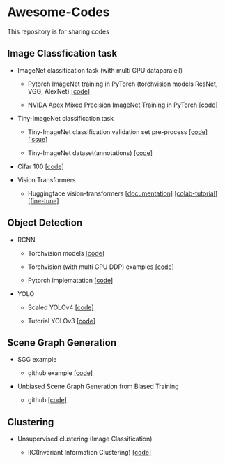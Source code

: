 # Awesome-Codes
This repository is for sharing codes

## Image Classfication task

- ImageNet classification task (with multi GPU dataparalell)
    
    - Pytorch ImageNet training in PyTorch (torchvision models ResNet, VGG, AlexNet) [[code]](https://github.com/pytorch/examples/blob/master/imagenet)
        
    - NVIDA Apex Mixed Precision ImageNet Training in PyTorch [[code]](https://github.com/pytorch/examples/tree/master/imagenet)
    
- Tiny-ImageNet classification task
    
    - Tiny-ImageNet classification validation set pre-process [[code]](https://github.com/tjmoon0104/pytorch-tiny-imagenet) [[issue]](https://stackoverflow.com/questions/68928265/problem-with-loading-tiny-imagenet-via-torch-dataloader)
    
    - Tiny-ImageNet dataset(annotations) [[code]](https://github.com/jcjohnson/tiny-imagenet)

- Cifar 100 [[code]](https://github.com/weiaicunzai/pytorch-cifar100)

- Vision Transformers

    - Huggingface vision-transformers [[documentation]](https://huggingface.co/transformers/v4.5.1/model_doc/vit.html) [[colab-tutorial]](https://colab.research.google.com/github/NielsRogge/Transformers-Tutorials/blob/master/VisionTransformer/Quick_demo_of_HuggingFace_version_of_Vision_Transformer_inference.ipynb) [[fine-tune]](https://huggingface.co/blog/fine-tune-vit)


## Object Detection

- RCNN

    - Torchvision models [[code]](https://github.com/pytorch/vision/tree/main/torchvision/models/detection)
 
    - Torchvision (with multi GPU DDP) examples [[code]](https://github.com/pytorch/vision/tree/main/references/detection)
    
    - Pytorch implematation [[code]](https://github.com/AlphaJia/pytorch-faster-rcnn)

- YOLO
    
    - Scaled YOLOv4 [[code]](https://github.com/WongKinYiu/ScaledYOLOv4)

    - Tutorial YOLOv3 [[code]](https://blog.paperspace.com/how-to-implement-a-yolo-object-detector-in-pytorch/)
    
## Scene Graph Generation

- SGG example

    - github example [[code]](https://github.com/bknyaz/sgg)

- Unbiased Scene Graph Generation from Biased Training

    - github [[code]](https://github.com/KaihuaTang/Scene-Graph-Benchmark.pytorch)
    
    
## Clustering

- Unsupervised clustering (Image Classification)

    - IIC(Invariant Information Clustering) [[code]](https://github.com/xu-ji/IIC)
    
        
